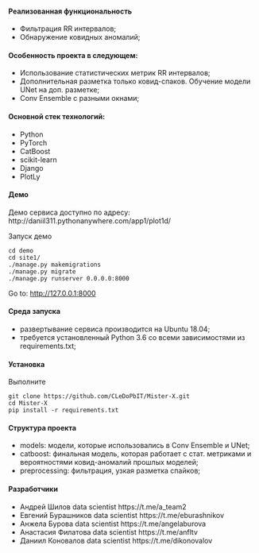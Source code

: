<h4>Реализованная функциональность</h4>
<ul>
    <li>Фильтрация RR интервалов;</li>
    <li>Обнаружение ковидных аномалий;</li>
</ul> 
<h4>Особенность проекта в следующем:</h4>
<ul>
 <li>Использование статистических метрик RR интервалов;</li>
 <li>Дополнительная разметка только ковид-спаков. Обучение модели UNet на доп. разметке;</li>
 <li>Conv Ensemble с разными окнами;</li>  
 </ul>
<h4>Основной стек технологий:</h4>
<ul>
   <li>Python</li>
	<li>PyTorch</li>
	<li>CatBoost</li>
  <li>scikit-learn</li>
	<li>Django</li>
	<li>PlotLy</li>
 </ul>
<h4>Демо</h4>
<p>Демо сервиса доступно по адресу: http://daniil311.pythonanywhere.com/app1/plot1d/ </p>
Запуск демо

~~~	
cd demo
cd site1/
./manage.py makemigrations
./manage.py migrate
./manage.py runserver 0.0.0.0:8000
~~~

Go to: http://127.0.0.1:8000
<h4>Среда запуска</h4>
<ul>
    <li>развертывание сервиса производится на Ubuntu 18.04;</li>
    <li>требуется установленный Python 3.6 со всеми зависимостями из requirements.txt;</li>
</ul> 


<h4>Установка</h4>

Выполните 
~~~
git clone https://github.com/CLeDoPbIT/Mister-X.git
cd Mister-X
pip install -r requirements.txt
~~~

<h4>Структура проекта</h4>
<ul>
 <li>models: модели, которые использовались в Conv Ensemble и UNet;</li>
 <li>catboost: финальная модель, которая работает с стат. метриками и вероятностями ковид-аномалий прошлых моделей;</li>
 <li>preprocessing: фильтрация, узкая разметка спайков;</li>  
 </ul>

<h4>Разработчики</h4>
<ul>
   <li>Андрей Шилов data scientist https://t.me/a_team2</li>
	<li>Евгений Бурашников data scientist https://t.me/eburashnikov</li>
	<li>Анжела Бурова data scientist https://t.me/angelaburova</li>
	<li>Анастасия Филатова data scientist https://t.me/anfltv</li>
	<li>Даниил Коновалов data scientist https://t.me/dikonovalov</li>

 </ul>

